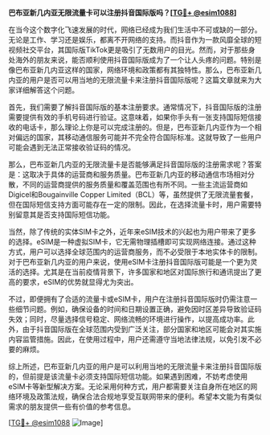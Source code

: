 **巴布亚新几内亚无限流量卡可以注册抖音国际版吗？[[TG💪+ @esim1088](https://t.me/s/esim1088)]**

在当今这个数字化飞速发展的时代，网络已经成为我们生活中不可或缺的一部分。无论是工作、学习还是娱乐，都离不开网络的支持。而抖音作为一款风靡全球的短视频社交平台，其国际版TikTok更是吸引了无数用户的目光。然而，对于那些身处海外的朋友来说，能否顺利使用抖音国际版成为了一个让人头疼的问题。特别是像巴布亚新几内亚这样的国家，网络环境和政策都有其独特性。那么，巴布亚新几内亚的用户是否可以用当地的无限流量卡来注册抖音国际版呢？这篇文章就来为大家详细解答这个问题。

首先，我们需要了解抖音国际版的基本注册要求。通常情况下，抖音国际版的注册需要提供有效的手机号码进行验证。这意味着，如果你手头有一张支持国际短信接收的电话卡，那么理论上你是可以完成注册的。但是，巴布亚新几内亚作为一个相对偏远的国家，其移动通信服务可能并不完全符合国际标准。这就导致了一些用户可能会遇到无法正常接收验证码的情况。

那么，巴布亚新几内亚的无限流量卡是否能够满足抖音国际版的注册需求呢？答案是：这取决于具体的运营商和服务质量。巴布亚新几内亚的移动通信市场相对分散，不同的运营商提供的服务质量和覆盖范围也有所不同。一些主流运营商如Digicel和Bougainville Copper Limited（BCL）等，虽然提供了无限流量套餐，但在国际短信支持方面可能存在一定的限制。因此，在选择流量卡时，用户需要特别留意其是否支持国际短信功能。

当然，除了传统的实体SIM卡之外，近年来eSIM技术的兴起也为用户带来了更多的选择。eSIM是一种虚拟SIM卡，它无需物理插槽即可实现网络连接。通过这种方式，用户可以选择全球范围内的运营商服务，而不必受限于本地实体卡的限制。对于巴布亚新几内亚的用户来说，使用eSIM卡注册抖音国际版可能是一个更为灵活的选择。尤其是在当前疫情背景下，许多国家和地区对国际旅行和通讯提出了更高的要求，eSIM的优势就显得尤为突出。

不过，即便拥有了合适的流量卡或eSIM卡，用户在注册抖音国际版时仍需注意一些细节问题。例如，确保设备的时间和日期设置正确，避免因时区差异导致验证码失效；同时，尽量选择信号稳定、网络流畅的环境进行操作，以提高成功率。此外，由于抖音国际版在全球范围内受到广泛关注，部分国家和地区可能会对其实施内容监管措施。因此，在使用过程中，用户还需遵守当地法律法规，以免引发不必要的麻烦。

综上所述，巴布亚新几内亚的用户是可以利用当地的无限流量卡来注册抖音国际版的，但前提是该流量卡必须支持国际短信功能。如果遇到困难，不妨考虑使用eSIM卡等新型解决方案。无论采用何种方式，用户都需要关注自身所在地区的网络环境及政策法规，确保合法合规地享受互联网带来的便利。希望本文能为有类似需求的朋友提供一些有价值的参考信息。

[[TG💪+ @esim1088](https://t.me/s/esim1088) ![Image](https://i.postimg.cc/4NQfJmqS/Snipaste-2025-05-13-00-14-12.png)]